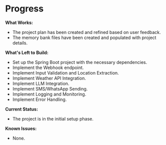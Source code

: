 # Progress

**What Works:**

*   The project plan has been created and refined based on user feedback.
*   The memory bank files have been created and populated with project details.

**What's Left to Build:**

*   Set up the Spring Boot project with the necessary dependencies.
*   Implement the Webhook endpoint.
*   Implement Input Validation and Location Extraction.
*   Implement Weather API Integration.
*   Implement LLM Integration.
*   Implement SMS/WhatsApp Sending.
*   Implement Logging and Monitoring.
*   Implement Error Handling.

**Current Status:**

*   The project is in the initial setup phase.

**Known Issues:**

*   None.
